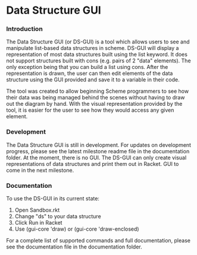# Data Structure GUI
### Introduction
The Data Structure GUI (or DS-GUI) is a tool which allows users to see and manipulate list-based data structures in scheme. DS-GUI will display a representation of most data structures built using the list keyword. It does not support structures built with cons (e.g. pairs of 2 "data" elements). The only exception being that you can build a list using cons. After the representation is drawn, the user can then edit elements of the data structure using the GUI provided and save it to a variable in their code.

The tool was created to allow beginning Scheme programmers to see how their data was being managed behind the scenes without having to draw out the diagram by hand. With the visual representation provided by the tool, it is easier for the user to see how they would access any given element.

### Development
The Data Structure GUI is still in development. For updates on development progress, please see the latest milestone readme file in the documentation folder. At the moment, there is no GUI. The DS-GUI can only create visual representations of data structures and print them out in Racket. GUI to come in the next milestone.

### Documentation
To use the DS-GUI in its current state:
1. Open Sandbox.rkt
2. Change "ds" to your data structure
3. Click Run in Racket
4. Use (gui-core 'draw) or (gui-core 'draw-enclosed)

For a complete list of supported commands and full documentation, please see the documentation file in the documentation folder.
